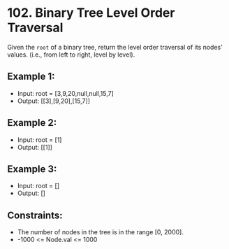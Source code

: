 # 102. Binary Tree Level Order Traversal

Given the `root` of a binary tree, return the level order traversal of its nodes' values. (i.e., from left to right, level by level).

## Example 1:

- Input: root = [3,9,20,null,null,15,7]
- Output: [[3],[9,20],[15,7]]

## Example 2:

- Input: root = [1]
- Output: [[1]]

## Example 3:

- Input: root = []
- Output: []

## Constraints:

- The number of nodes in the tree is in the range [0, 2000].
- -1000 <= Node.val <= 1000